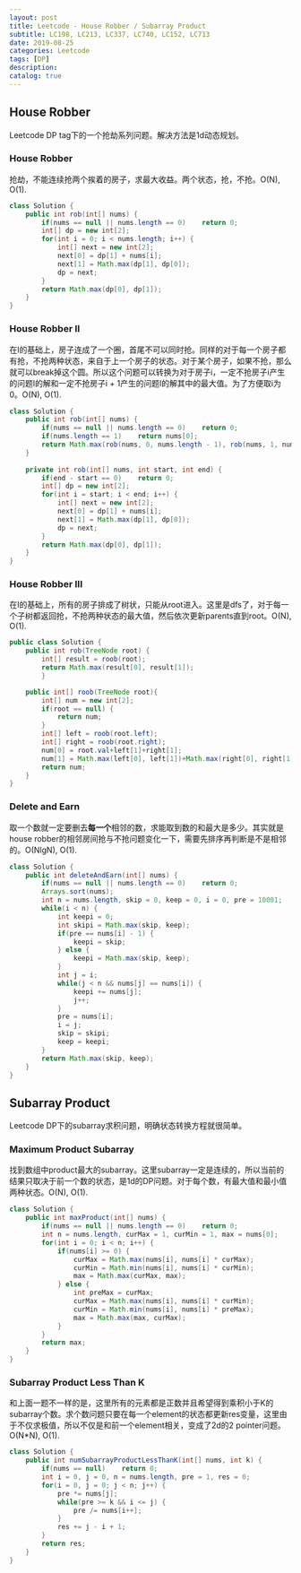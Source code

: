 ```yaml
---
layout: post
title: Leetcode - House Robber / Subarray Product
subtitle: LC198, LC213, LC337, LC740, LC152, LC713
date: 2019-08-25
categories: Leetcode
tags: [DP]
description: 
catalog: true
---
```


## House Robber

Leetcode DP tag下的一个抢劫系列问题。解决方法是1d动态规划。

### House Robber

抢劫，不能连续抢两个挨着的房子，求最大收益。两个状态，抢，不抢。O(N), O(1).

```java
class Solution {
    public int rob(int[] nums) {
        if(nums == null || nums.length == 0)    return 0;
        int[] dp = new int[2];
        for(int i = 0; i < nums.length; i++) {
            int[] next = new int[2];
            next[0] = dp[1] + nums[i];
            next[1] = Math.max(dp[1], dp[0]);
            dp = next;
        }
        return Math.max(dp[0], dp[1]);
    }
}
```



### House Robber II

在I的基础上，房子连成了一个圈，首尾不可以同时抢。同样的对于每一个房子都有抢，不抢两种状态，来自于上一个房子的状态。对于某个房子，如果不抢，那么就可以break掉这个圆。所以这个问题可以转换为对于房子i，一定不抢房子i产生的问题I的解和一定不抢房子i + 1产生的问题I的解其中的最大值。为了方便取i为0。O(N), O(1).

```java
class Solution {
    public int rob(int[] nums) {
        if(nums == null || nums.length == 0)    return 0;
        if(nums.length == 1)    return nums[0];
        return Math.max(rob(nums, 0, nums.length - 1), rob(nums, 1, nums.length));
    }
    
    private int rob(int[] nums, int start, int end) {
        if(end - start == 0)    return 0;
        int[] dp = new int[2];
        for(int i = start; i < end; i++) {
            int[] next = new int[2];
            next[0] = dp[1] + nums[i];
            next[1] = Math.max(dp[1], dp[0]);
            dp = next;
        }
        return Math.max(dp[0], dp[1]);
    }
}
```



### House Robber III

在I的基础上，所有的房子排成了树状，只能从root进入。这里是dfs了，对于每一个子树都返回抢，不抢两种状态的最大值，然后依次更新parents直到root。O(N), O(1).

```java
public class Solution {
    public int rob(TreeNode root) {
        int[] result = roob(root);
        return Math.max(result[0], result[1]);
        }

    public int[] roob(TreeNode root){
        int[] num = new int[2];
        if(root == null) {
            return num;
        }
        int[] left = roob(root.left);
        int[] right = roob(root.right);
        num[0] = root.val+left[1]+right[1];
        num[1] = Math.max(left[0], left[1])+Math.max(right[0], right[1]);
        return num;
    } 
}
```



### Delete and Earn

取一个数就一定要删去**每一个**相邻的数，求能取到数的和最大是多少。其实就是house robber的相邻房间抢与不抢问题变化一下，需要先排序再判断是不是相邻的。O(NlgN), O(1).

```java
class Solution {
    public int deleteAndEarn(int[] nums) {
        if(nums == null || nums.length == 0)    return 0;
        Arrays.sort(nums);
        int n = nums.length, skip = 0, keep = 0, i = 0, pre = 10001;
        while(i < n) {
            int keepi = 0;
            int skipi = Math.max(skip, keep);
            if(pre == nums[i] - 1) {
                keepi = skip;
            } else {
                keepi = Math.max(skip, keep);
            }
            int j = i;
            while(j < n && nums[j] == nums[i]) {
                keepi += nums[j];
                j++;
            }
            pre = nums[i];
            i = j;
            skip = skipi;
            keep = keepi;
        }
        return Math.max(skip, keep);
    }
}
```



## Subarray Product

Leetcode DP下的subarray求积问题，明确状态转换方程就很简单。

### Maximum Product Subarray

找到数组中product最大的subarray。这里subarray一定是连续的，所以当前的结果只取决于前一个数的状态，是1d的DP问题。对于每个数，有最大值和最小值两种状态。O(N), O(1).

```java
class Solution {
    public int maxProduct(int[] nums) {
        if(nums == null || nums.length == 0)    return 0;
        int n = nums.length, curMax = 1, curMin = 1, max = nums[0];
        for(int i = 0; i < n; i++) {
            if(nums[i] >= 0) {
                curMax = Math.max(nums[i], nums[i] * curMax);
                curMin = Math.min(nums[i], nums[i] * curMin);
                max = Math.max(curMax, max);
            } else {
                int preMax = curMax;
                curMax = Math.max(nums[i], nums[i] * curMin);
                curMin = Math.min(nums[i], nums[i] * preMax);
                max = Math.max(max, curMax);
            }
        }
        return max;
    }
}
```



### Subarray Product Less Than K

和上面一题不一样的是，这里所有的元素都是正数并且希望得到乘积小于K的subarray个数。求个数问题只要在每一个element的状态都更新res变量，这里由于不仅求极值，所以不仅是和前一个element相关，变成了2d的2 pointer问题。O(N*N), O(1).

```java
class Solution {
    public int numSubarrayProductLessThanK(int[] nums, int k) {
        if(nums == null)    return 0;
        int i = 0, j = 0, n = nums.length, pre = 1, res = 0;
        for(i = 0, j = 0; j < n; j++) {
            pre *= nums[j];
            while(pre >= k && i <= j) {
                pre /= nums[i++];
            }
            res += j - i + 1;
        }
        return res;
    }
}
```